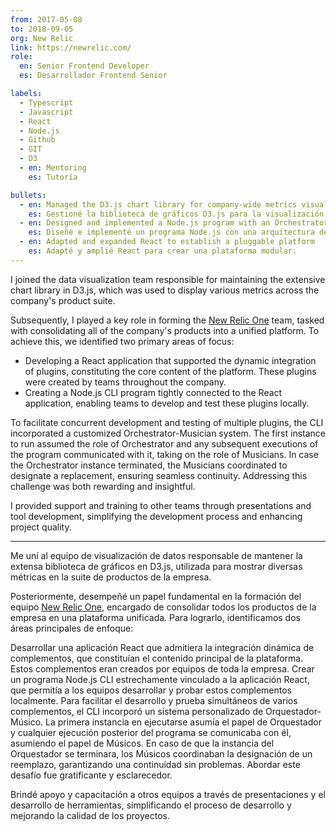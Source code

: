 ```yaml
---
from: 2017-05-08
to: 2018-09-05
org: New Relic
link: https://newrelic.com/
role:
  en: Senior Frontend Developer
  es: Desarrollador Frontend Senior

labels:
  - Typescript
  - Javascript
  - React
  - Node.js
  - Github
  - GIT
  - D3
  - en: Mentoring
    es: Tutoría

bullets:
  - en: Managed the D3.js chart library for company-wide metrics visualization
    es: Gestioné la biblioteca de gráficos D3.js para la visualización de métricas en toda la empresa.
  - en: Designed and implemented a Node.js program with an Orchestrator-Musician architecture
    es: Diseñé e implementé un programa Node.js con una arquitectura de Orquestador-Músico.
  - en: Adapted and expanded React to establish a pluggable platform
    es: Adapté y amplié React para crear una plataforma modular.
---
```


I joined the data visualization team responsible for maintaining the extensive chart library in D3.js, which was used to display various metrics across the company's product suite.

Subsequently, I played a key role in forming the [New Relic One][1] team, tasked with consolidating all of the company's products into a unified platform. To achieve this, we identified two primary areas of focus:

- Developing a React application that supported the dynamic integration of plugins, constituting the core content of the platform. These plugins were created by teams throughout the company.
- Creating a Node.js CLI program tightly connected to the React application, enabling teams to develop and test these plugins locally.

To facilitate concurrent development and testing of multiple plugins, the CLI incorporated a customized Orchestrator-Musician system. The first instance to run assumed the role of Orchestrator and any subsequent executions of the program communicated with it, taking on the role of Musicians. In case the Orchestrator instance terminated, the Musicians coordinated to designate a replacement, ensuring seamless continuity. Addressing this challenge was both rewarding and insightful.

I provided support and training to other teams through presentations and tool development, simplifying the development process and enhancing project quality.

---

Me uní al equipo de visualización de datos responsable de mantener la extensa biblioteca de gráficos en D3.js, utilizada para mostrar diversas métricas en la suite de productos de la empresa.

Posteriormente, desempeñé un papel fundamental en la formación del equipo [New Relic One][1], encargado de consolidar todos los productos de la empresa en una plataforma unificada. Para lograrlo, identificamos dos áreas principales de enfoque:

Desarrollar una aplicación React que admitiera la integración dinámica de complementos, que constituían el contenido principal de la plataforma. Estos complementos eran creados por equipos de toda la empresa.
Crear un programa Node.js CLI estrechamente vinculado a la aplicación React, que permitía a los equipos desarrollar y probar estos complementos localmente.
Para facilitar el desarrollo y prueba simultáneos de varios complementos, el CLI incorporó un sistema personalizado de Orquestador-Músico. La primera instancia en ejecutarse asumía el papel de Orquestador y cualquier ejecución posterior del programa se comunicaba con él, asumiendo el papel de Músicos. En caso de que la instancia del Orquestador se terminara, los Músicos coordinaban la designación de un reemplazo, garantizando una continuidad sin problemas. Abordar este desafío fue gratificante y esclarecedor.

Brindé apoyo y capacitación a otros equipos a través de presentaciones y el desarrollo de herramientas, simplificando el proceso de desarrollo y mejorando la calidad de los proyectos.

[1]: https://newrelic.com/es/resources/datasheets/new-relic-one
